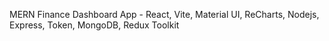 MERN Finance Dashboard App -  React, Vite,  Material UI, ReCharts, Nodejs, Express, Token, MongoDB, Redux Toolkit 